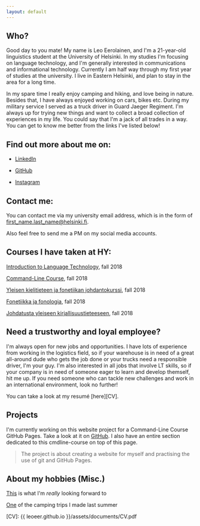 ```yaml
---
layout: default
---
```


## Who?

Good day to you mate! My name is Leo Eerolainen, and I'm a 21-year-old linguistics student at 
the University of Helsinki. In my studies I'm focusing on language technology, and I'm generally interested in 
communications and informational technology. Currently I am half way through my first year of 
studies at the university. I live in Eastern Helsinki, and plan to stay in the area for a long 
time.  
  
In my spare time I really enjoy camping and hiking, and love being in nature. Besides that, I 
have always enjoyed working 
on cars, bikes etc. During my military service I served as a truck driver in Guard Jaeger 
Regiment. I'm always up for trying new things and want to collect a broad collection of 
experiences in my life. You could say that I'm a jack of all trades in a way. You can get to know 
me better from the links I've listed below!  

## Find out more about me on:

* [LinkedIn](https://www.linkedin.com/in/leoeerolainen/)

* [GitHub][git]

* [Instagram](https://www.instagram.com/eerolex/)

## Contact me:

You can contact me via my university email address, which is in the form of 
first_name.last_name@helsinki.fi.  
  
Also feel free to send me a PM on my social media accounts.

## Courses I have taken at HY:

[Introduction to Language Technology](https://courses.helsinki.fi/fi/kik-405/124787882), fall 
2018

[Command-Line Course](https://courses.helsinki.fi/fi/kik-lg218/126710126), fall 2018

[Yleisen kielitieteen ja fonetiikan 
johdantokurssi](https://courses.helsinki.fi/fi/kik-401/124787881), fall 2018

[Fonetiikka ja fonologia](https://courses.helsinki.fi/fi/kik-lg101/124793728), fall 2018

[Johdatusta yleiseen kirjallisuustieteeseen](https://courses.helsinki.fi/fi/ttk-yl110/124896865), 
fall 2018

## Need a trustworthy and loyal employee? 

I'm always open for new jobs and opportunities. I have lots of experience from working in the 
logistics field, so if your warehouse is in need of a great all-around dude who gets the job done 
or your trucks need a responsible driver, I'm your guy. I'm also interested in all jobs that involve LT skills, so if your company is in need of someone eager to learn and develop themself, hit me up. If you need someone who can tackle new 
challenges and work in an international environment, look no further!  
  
You can take a look at my resumé [here][CV].

## Projects

I'm currently working on this website project for a Command-Line Course GitHub Pages. Take a look 
at it on [GitHub][git]. I also have an entire section dedicated to this cmdline-course on top of this page. 
  
> The project is about creating a website for myself and practising the use of git and GitHub Pages.

## About my hobbies (Misc.) 

[This](http://www.luontoon.fi/karhunkierros) is what I'm _really_ looking forward to  
  
[One](https://www.tervarumpu.fi/fi/repovesi/patikointijareitit/kaakkurinkierros) of the camping trips I made last summer


[git]: https://github.com/leoeer
[CV]: {{ leoeer.github.io }}/assets/documents/CV.pdf
